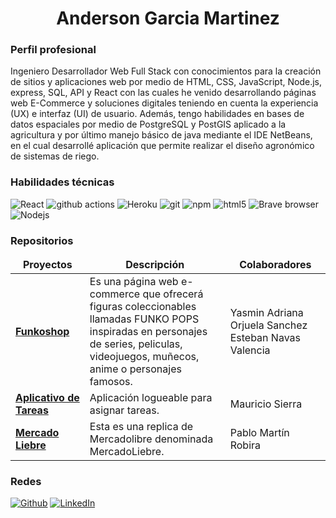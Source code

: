 <h1 align="center"> Anderson Garcia Martinez </h1>

<h3> Perfil profesional </h3>

<p> Ingeniero Desarrollador Web Full Stack con conocimientos para la creación de sitios y aplicaciones web por
medio de HTML, CSS, JavaScript, Node.js, express, SQL, API y React con las cuales he venido desarrollando
páginas web E-Commerce y soluciones digitales teniendo en cuenta la experiencia (UX) e interfaz (UI) de
usuario. Además, tengo habilidades en bases de datos espaciales por medio de PostgreSQL y PostGIS
aplicado a la agricultura y por último manejo básico de java mediante el IDE NetBeans, en el cual desarrollé
aplicación que permite realizar el diseño agronómico de sistemas de riego. </p>

<h3> Habilidades técnicas </h3>
<p>
  <img alt="React" src="https://img.shields.io/badge/-React-45b8d8?style=flat-square&logo=react&logoColor=white" />  
  <img alt="github actions" src="https://img.shields.io/badge/-Github_Actions-2088FF?style=flat-square&logo=github-actions&logoColor=white" />  
  <img alt="Heroku" src="https://img.shields.io/badge/-Heroku-430098?style=flat-square&logo=heroku&logoColor=white" />  
  <img alt="git" src="https://img.shields.io/badge/-Git-F05032?style=flat-square&logo=git&logoColor=white" />
  <img alt="npm" src="https://img.shields.io/badge/-NPM-CB3837?style=flat-square&logo=npm&logoColor=white" />
  <img alt="html5" src="https://img.shields.io/badge/-HTML5-E34F26?style=flat-square&logo=html5&logoColor=white" />
  <img alt="Brave browser" src="https://img.shields.io/badge/-Brave_Browser-FB542B?style=flat-square&logo=brave&logoColor=white" />  
  <img alt="Nodejs" src="https://img.shields.io/badge/-Nodejs-43853d?style=flat-square&logo=Node.js&logoColor=white" />
</p>

<h3>Repositorios</h3>
<table>
  <thead align="center">
    <tr border: none;>
      <td><b> Proyectos </b></td>
      <td><b> Descripción </b></td>
      <td><b> Colaboradores </b></td>
    </tr>
  </thead>
  <tbody>
    <tr>
      <td><a href="https://github.com/angarciamaing/grupo_9_proyectoIntegrador.git"><b>Funkoshop</b></a></td>
      <td> Es una página web e-commerce que ofrecerá figuras coleccionables <br> llamadas FUNKO POPS inspiradas en personajes de series, peliculas, <br>                videojuegos, muñecos, anime o personajes famosos. </td>
      <td> Yasmin Adriana Orjuela Sanchez <br> Esteban Navas Valencia </td>
    </tr>
	  <tr>
      <td><a href="https://github.com/angarciamaing/aplicativoDeTareas.git"><b>Aplicativo de Tareas</b></a></td>
      <td> Aplicación logueable para asignar tareas. </td>
      <td> Mauricio Sierra </td>
    </tr>
    <tr>
      <td><a href="https://github.com/angarciamaing/mercadoLiebre_angarciamaing.git"><b>Mercado Liebre</b></a></td>
      <td> Esta es una replica de Mercadolibre denominada MercadoLiebre. </td>
      <td> Pablo Martín Robira </td>
    </tr>
  </tbody>
</table>

<h3>Redes</h3>
<p>
<a href="https://github.com/angarciamaing" target="_blank"><img alt="Github" src="https://img.shields.io/badge/GitHub-%2312100E.svg?&style=for-the-badge&logo=Github&logoColor=white" /></a> 
<a href="https://www.linkedin.com/in/angarciamaing/" target="_blank"><img alt="LinkedIn" src="https://img.shields.io/badge/linkedin-%230077B5.svg?&style=for-the-badge&logo=linkedin&logoColor=white" /></a> 
</p>
